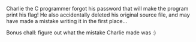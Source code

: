 Charlie the C programmer forgot his password that will make the program print his flag! He also accidentally deleted his original source file, and may have made a mistake writing it in the first place...

Bonus chall: figure out what the mistake Charlie made was :)
